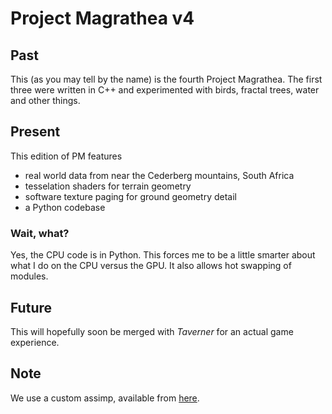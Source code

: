 Project Magrathea v4
====================

Past
----

This (as you may tell by the name) is the fourth Project Magrathea.
The first three were written in C++ and experimented with birds, fractal trees,
water and other things.

Present
-------

This edition of PM features

* real world data from near the Cederberg mountains, South Africa
* tesselation shaders for terrain geometry
* software texture paging for ground geometry detail
* a Python codebase

### Wait, what?

Yes, the CPU code is in Python.  This forces me to be a little smarter about
what I do on the CPU versus the GPU.  It also allows hot swapping of modules.

Future
------
This will hopefully soon be merged with _Taverner_ for an actual game experience.

Note
----
We use a custom assimp, available from [here](https://github.com/rspencer01/assimp).
